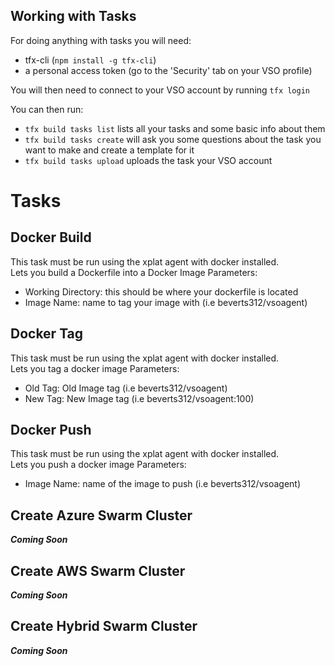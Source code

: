 ## Working with Tasks
For doing anything with tasks you will need:   
- tfx-cli (`npm install -g tfx-cli`)
- a personal access token (go to the 'Security' tab on your VSO profile)  

You will then need to connect to your VSO account by running `tfx login`  

You can then run:  
- `tfx build tasks list` lists all your tasks and some basic info about them  
- `tfx build tasks create` will ask you some questions about the task you want to make and create a template for it  
- `tfx build tasks upload` uploads the task your VSO account  

# Tasks  

## Docker Build  
This task must be run using the xplat agent with docker installed.  
Lets you build a Dockerfile into a Docker Image
Parameters:  
- Working Directory: this should be where your dockerfile is located  
- Image Name: name to tag your image with (i.e beverts312/vsoagent)

## Docker Tag  
This task must be run using the xplat agent with docker installed.  
Lets you tag a docker image
Parameters:  
- Old Tag: Old Image tag (i.e beverts312/vsoagent)
- New Tag: New Image tag (i.e beverts312/vsoagent:100)

## Docker Push  
This task must be run using the xplat agent with docker installed.  
Lets you push a docker image
Parameters:  
- Image Name: name of the image to push (i.e beverts312/vsoagent)

## Create Azure Swarm Cluster  
***Coming Soon***


## Create AWS Swarm Cluster  
***Coming Soon***


## Create Hybrid Swarm Cluster  
***Coming Soon***
